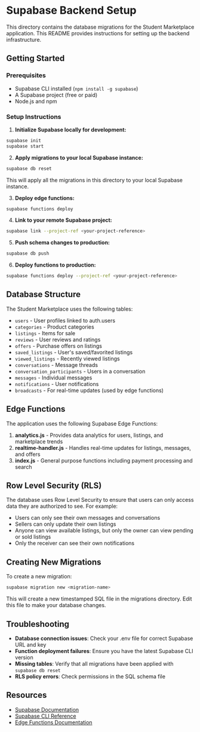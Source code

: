 # Supabase Backend Setup

This directory contains the database migrations for the Student Marketplace application. This README provides instructions for setting up the backend infrastructure.

## Getting Started

### Prerequisites

- Supabase CLI installed (`npm install -g supabase`)
- A Supabase project (free or paid)
- Node.js and npm

### Setup Instructions

1. **Initialize Supabase locally for development:**

```bash
supabase init
supabase start
```

2. **Apply migrations to your local Supabase instance:**

```bash
supabase db reset
```

This will apply all the migrations in this directory to your local Supabase instance.

3. **Deploy edge functions:**

```bash
supabase functions deploy
```

4. **Link to your remote Supabase project:**

```bash
supabase link --project-ref <your-project-reference>
```

5. **Push schema changes to production:**

```bash
supabase db push
```

6. **Deploy functions to production:**

```bash
supabase functions deploy --project-ref <your-project-reference>
```

## Database Structure

The Student Marketplace uses the following tables:

- `users` - User profiles linked to auth.users
- `categories` - Product categories
- `listings` - Items for sale
- `reviews` - User reviews and ratings
- `offers` - Purchase offers on listings
- `saved_listings` - User's saved/favorited listings
- `viewed_listings` - Recently viewed listings
- `conversations` - Message threads
- `conversation_participants` - Users in a conversation
- `messages` - Individual messages
- `notifications` - User notifications
- `broadcasts` - For real-time updates (used by edge functions)

## Edge Functions

The application uses the following Supabase Edge Functions:

1. **analytics.js** - Provides data analytics for users, listings, and marketplace trends
2. **realtime-handler.js** - Handles real-time updates for listings, messages, and offers
3. **index.js** - General purpose functions including payment processing and search

## Row Level Security (RLS)

The database uses Row Level Security to ensure that users can only access data they are authorized to see. For example:

- Users can only see their own messages and conversations
- Sellers can only update their own listings
- Anyone can view available listings, but only the owner can view pending or sold listings
- Only the receiver can see their own notifications

## Creating New Migrations

To create a new migration:

```bash
supabase migration new <migration-name>
```

This will create a new timestamped SQL file in the migrations directory. Edit this file to make your database changes.

## Troubleshooting

- **Database connection issues**: Check your .env file for correct Supabase URL and key
- **Function deployment failures**: Ensure you have the latest Supabase CLI version
- **Missing tables**: Verify that all migrations have been applied with `supabase db reset`
- **RLS policy errors**: Check permissions in the SQL schema file

## Resources

- [Supabase Documentation](https://supabase.io/docs)
- [Supabase CLI Reference](https://supabase.io/docs/reference/cli)
- [Edge Functions Documentation](https://supabase.io/docs/guides/functions) 
